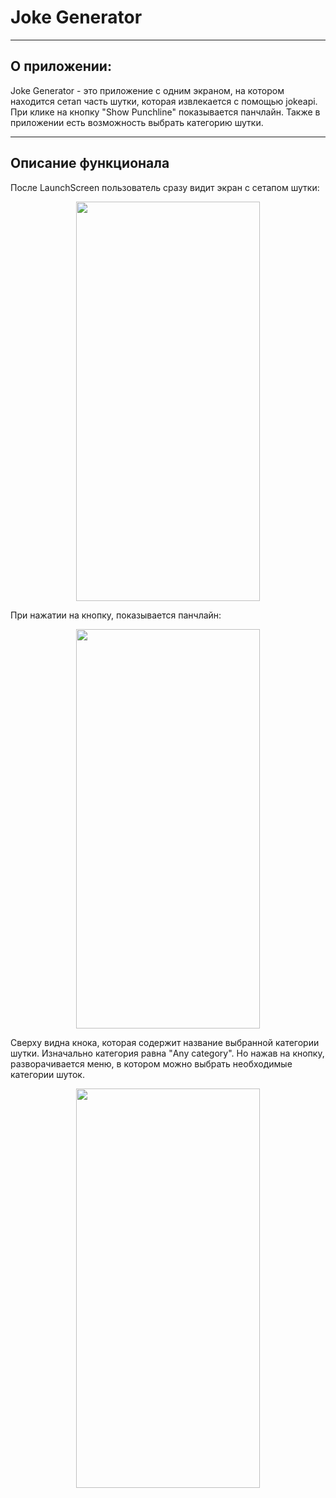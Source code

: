 # Joke Generator
___

## О приложении:

Joke Generator - это приложение с одним экраном, на котором находится сетап часть шутки, которая извлекается с помощью jokeapi. При клике на кнопку "Show Punchline" показывается панчлайн. Также в приложении есть возможность выбрать категорию шутки.
___

## Описание функционала

После LaunchScreen пользователь сразу видит экран с сетапом шутки:

<p align="center">
  <img width="294" height="639" src="https://github.com/AlexanderPleshakov/Joke-Generator/blob/main/ReadMeAssets/Joke.png">
</p>

При нажатии на кнопку, показывается панчлайн:

<p align="center">
  <img width="294" height="639" src="https://github.com/AlexanderPleshakov/Joke-Generator/blob/main/ReadMeAssets/%20Punchline.png">
</p>

Сверху видна кнока, которая содержит название выбранной категории шутки. Изначально категория равна "Any category". Но нажав на кнопку, разворачивается меню, в котором можно выбрать необходимые категории шуток.

<p align="center">
  <img width="294" height="639" src="https://github.com/AlexanderPleshakov/Joke-Generator/blob/main/ReadMeAssets/%20Multiselect.png">
</p>

